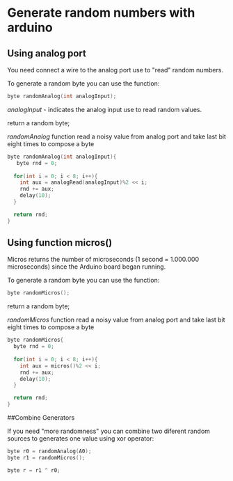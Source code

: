 # Generate random numbers with arduino

## Using analog port

You need connect a wire to the analog port use to "read" random numbers.

To generate a random byte you can use the function:
```C
byte randomAnalog(int analogInput);
```

*analogInput* - indicates the analog input use to read random values.

return a random byte;

*randomAnalog* function read a noisy value from analog port and take last bit eight times to compose a byte

```C
byte randomAnalog(int analogInput){
   byte rnd = 0;
  
  for(int i = 0; i < 8; i++){
    int aux = analogRead(analogInput)%2 << i;
    rnd += aux;
    delay(10);
  }

  return rnd;
}
```
## Using function micros()

Micros returns the number of microseconds (1 second = 1.000.000 microseconds) since the Arduino board began running. 

To generate a random byte you can use the function:
```C
byte randomMicros();
```

return a random byte;

*randomMicros* function read a noisy value from analog port and take last bit eight times to compose a byte

```C
byte randomMicros{
  byte rnd = 0;
  
  for(int i = 0; i < 8; i++){
    int aux = micros()%2 << i;
    rnd += aux;
    delay(10);
  }

  return rnd;
}
```

##Combine Generators

If you need "more randomness" you can combine two diferent random sources to generates one value using xor operator:

```C
byte r0 = randomAnalog(A0);
byte r1 = randomMicros();

byte r = r1 ^ r0;
```
